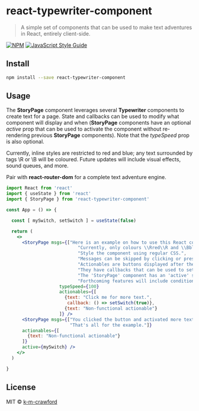 # react-typewriter-component

> A simple set of components that can be used to make text adventures in React, entirely client-side.

[![NPM](https://img.shields.io/npm/v/react-typewriter-component.svg)](https://www.npmjs.com/package/react-typewriter-component) [![JavaScript Style Guide](https://img.shields.io/badge/code_style-standard-brightgreen.svg)](https://standardjs.com)

## Install

```bash
npm install --save react-typewriter-component
```

## Usage

The **StoryPage** component leverages several **Typewriter** components to create text for a page. State and callbacks can be used to modify what component will display and when (**StoryPage** components have an optional _active_ prop that can be used to activate the component without re-rendering previous **StoryPage** components). Note that the _typeSpeed_ prop is also optional. 

Currently, inline styles are restricted to red and blue; any text surrounded by tags \\R or \\B will be coloured. Future updates will include visual effects, sound queues, and more. 

Pair with **react-router-dom** for a complete text adventure engine. 

```jsx
import React from 'react'
import { useState } from 'react'
import { StoryPage } from 'react-typewriter-component'

const App = () => {

  const [ mySwitch, setSwitch ] = useState(false)

  return (
    <>
      <StoryPage msgs={["Here is an example on how to use this React component.",
                           "Currently, only colours \\Rred\\R and \\Bblue\\B are supported. More to come.",
                           "Style the component using regular CSS.",
                           "Messages can be skipped by clicking or pressing space.",
                           "Actionables are buttons displayed after the messages have been finished typing.",
                           "They have callbacks that can be used to set state (or whatever you like) to move your text adventure along.",
                           "The 'StoryPage' component has an 'active' switch that can be used to prompt new text to display after actionables.",
                           "Forthcoming features will include conditionals for actionables, more typing effects, sound queues, and more."]}
                    typeSpeed={100}
                    actionables={[
                      {text: "Click me for more text.",
                       callback: () => setSwitch(true)},
                      {text: "Non-functional actionable"}
                    ]} />
      <StoryPage msgs={["You clicked the button and activated more text! This one types faster.",
                        "That's all for the example."]} 
      actionables={[
        {text: "Non-functional actionable"}
      ]}
      active={mySwitch} />
    </>
  )

}
```

## License

MIT © [k-m-crawford](https://github.com/k-m-crawford)
